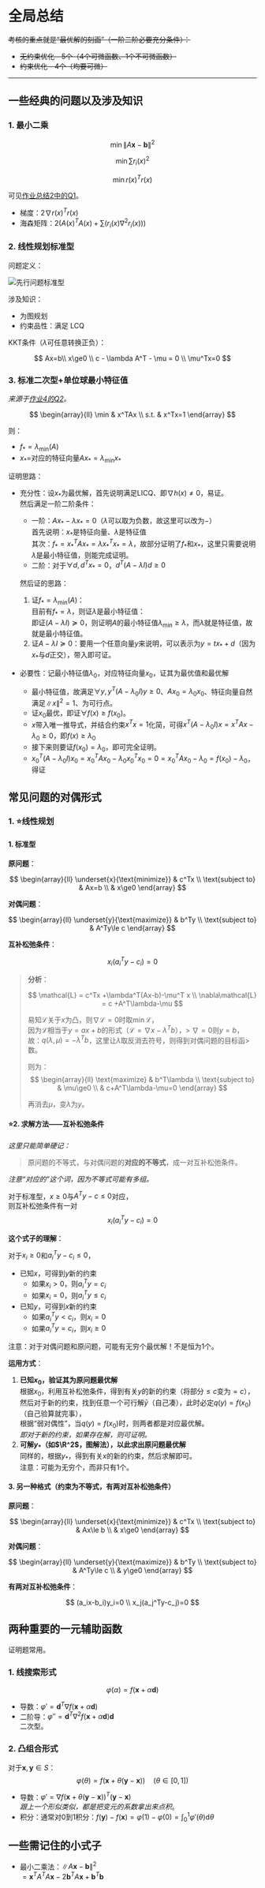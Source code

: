 # 全局总结

~~考核的重点就是“最优解的刻画”（一阶二阶必要充分条件）：~~

* ~~无约束优化 - 5个（4个可微函数、1个不可微函数）~~
* ~~约束优化 - 4个（均要可微）~~

---

## 一些经典的问题以及涉及知识

### 1. 最小二乘

$$
\min \|A\boldsymbol{x}-\boldsymbol{b}\|^2
$$

$$
\min \sum r_i(x)^2
$$

$$
\min r(x)^Tr(x)
$$

可见[作业总结2中的Q1](作业总结/2/index.md#q1最小二乘法相关)。

* 梯度：$2\nabla r(x)^T r(x)$
* 海森矩阵：$2(A(x)^TA(x) +\sum(r_i(x)\nabla^2 r_i(x)))$

### 2. 线性规划标准型

问题定义：

![先行问题标准型](images/image-index.png)

涉及知识：

* 为图规划
* 约束品性：满足 LCQ

KKT条件（$\lambda$可任意转换正负）：

$$
Ax=b\\
x\ge0 \\
c - \lambda A^T - \mu = 0 \\
\mu^Tx=0
$$

### 3. 标准二次型+单位球最小特征值

*来源于[作业4的Q2](作业总结/4/记录.md#q2-对称矩阵最小特征值变分表示)。*

$$
\begin{array}{ll}
  \min & x^TAx \\
  s.t. & x^Tx=1
\end{array}
$$

则：

* $f_*=\lambda_{\min}(A)$
* $x_*=$对应的特征向量$A x_* = \lambda_{\min}x_*$

证明思路：

* 充分性：设$x_*$为最优解，首先说明满足LICQ、即$\nabla h(x)\ne0$，易证。  
  然后满足一阶二阶条件：
  * 一阶：$Ax_*-\lambda x_* = 0$（$\lambda$可以取为负数，故这里可以改为$-$）  
    首先说明：$x_*$是特征向量、$\lambda$是特征值  
    其次：$f_*=x_*^TAx_*=\lambda x_*^Tx_*=\lambda$，故部分证明了$f_*$和$x_*$，这里只需要说明$\lambda$是最小特征值，则能完成证明。
  * 二阶：对于$\forall d, d^Tx_*=0$，$d^T(A-\lambda I)d\ge0$

  然后证的思路：
  1. 证$f_*=\lambda_{\min}(A)$：  
     目前有$f_*=\lambda$，则证$\lambda$是最小特征值：  
     即证$(A-\lambda I)\succeq0$，则证明$A$的最小特征值$\lambda_{\min}\ge\lambda$，而$\lambda$就是特征值，故就是最小特征值。
  2. 证$A-\lambda I\succeq0$：要用一个任意向量$y$来说明，可以表示为$y=tx_*+d$（因为$x_*$与$d$正交），带入即可证。
* 必要性：记最小特征值$\lambda_0$，对应特征向量$x_0$，证其为最优值和最优解
  * 最小特征值，故满足$\forall y, y^T(A-\lambda_0 I)y\ge0$、$Ax_0=\lambda_0 x_0$、特征向量自然满足$\|x\|^2=1$、为可行点。
  * 证$x_0$最优，即证$\forall f(x)\ge f(x_0)$。
  * $x$带入唯一推导式，并结合约束$x^Tx=1$化简，可得$x^T(A-\lambda_0I)x = x^TAx-\lambda_0\ge0$，即$f(x)\ge\lambda_0$
  * 接下来则要证$f(x_0)=\lambda_0$，即可完全证明。
  * $x_0^T(A-\lambda_0 I)x_0 = x_0^TAx_0 - \lambda_0x_0^Tx_0= 0 = x_0^TAx_0 - \lambda_0 = f(x_0)-\lambda_0$，得证

## 常见问题的对偶形式

### 1. ⭐线性规划

#### 1. 标准型

**原问题**：

$$
\begin{array}{ll}
  \underset{x}{\text{minimize}} & c^Tx \\
  \text{subject to} & Ax=b \\
  & x\ge0
\end{array}
$$

**对偶问题**：

$$
\begin{array}{ll}
  \underset{y}{\text{maximize}} & b^Ty \\
  \text{subject to} & A^Ty\le c
\end{array}
$$

**互补松弛条件**：

$$
x_i(a_i^Ty-c_i)=0
$$

> **分析**：
>
> $$
> \mathcal{L} = c^Tx +\lambda^T(Ax-b)-\mu^T x \\
> \nabla\mathcal{L} = c +A^T\lambda-\mu
> $$
>
> 易知$\mathcal{L}$关于$x$为凸，则$\nabla\mathcal{L}=0$时取$\min\mathcal{L}$，  
> 因为$\mathcal{L}$相当于$y=ax+b$的形式（$\mathcal{L}=\nabla x-\lambda^Tb$），> $\nabla=0$则$y=b$，  
> 故：$q(\lambda,\mu)=-\lambda^Tb$，这里让$\lambda$取反消去符号，则得到对偶问题的目标函> 数。
>
> 则为：
> $$
> \begin{array}{ll}
>   \text{maximize} & b^T\lambda \\
>   \text{subject to} & \mu\ge0 \\
>   & c+A^T\lambda-\mu=0
> \end{array}
> $$
>
> 再消去$\mu$，变$\lambda$为$y$。

#### ⭐2. 求解方法——互补松弛条件

*这里只能简单硬记：*  
> 原问题的不等式，与对偶问题的**对应的不等式**，成一对互补松弛条件。  

*注意“对应的”这个词，因为不等式可能有多组。*

对于标准型，$x\ge0$与$A^Ty-c\le0$对应，  
则互补松弛条件有一对
$$
x_i(a_i^Ty-c_i)=0
$$

**这个式子的理解**：

对于$x_i\ge0$和$a_i^Ty-c_i\le0$，

* 已知$x$，可得到$y$新的约束
  * 如果$x_i>0$，则$a_i^Ty=c_i$
  * 如果$x_i=0$，则$a_i^Ty\le c_i$
* 已知$y$，可得到$x$新的约束
  * 如果$a_i^Ty<c_i$，则$x_i=0$
  * 如果$a_i^Ty=c_i$，则$x_i\ge0$

注意：对于对偶问题和原问题，可能有无穷个最优解！不是恒为1个。

**运用方式**：

1. **已知$x_0$，验证其为原问题最优解**  
   根据$x_0$，利用互补松弛条件，得到有关$y$的新的约束（将部分$\le c$变为$=c$），  
   然后对于新的约束，找到任意一个可行解$\bar{y}$（自己凑），此时必定$q(y)=f(x_0)$（自己验算就完事），  
   根据“弱对偶性”，当$q(y)=f(x_0)$时，则两者都是对应最优解。  
   *即对于新的约束，如果存在解，则可证明。*
2. **可解$y_*$（如$\R^2$，图解法），以此求出原问题最优解**  
   同样的，根据$y_*$，得到有关$x$的新的约束，然后求解即可。  
   注意：可能为无穷个，而非只有1个。

#### 3. 另一种格式（约束为不等式，有两对互补松弛条件）

**原问题**：

$$
\begin{array}{ll}
  \underset{x}{\text{minimize}} & c^Tx \\
  \text{subject to} & Ax\le b \\
  & x\ge0
\end{array}
$$

**对偶问题**：

$$
\begin{array}{ll}
  \underset{y}{\text{maximize}} & b^Ty \\
  \text{subject to} & A^Ty\le c \\
  & y\ge0
\end{array}
$$

**有两对互补松弛条件**：

$$
(a_ix-b_i)y_i=0 \\
x_j(a_j^Ty-c_j)=0
$$

## 两种重要的一元辅助函数

证明题常用。

### 1. 线搜索形式

$$
\varphi(\alpha)=f(\boldsymbol{x}+\alpha\boldsymbol{d})
$$

* 导数：$\varphi' = \boldsymbol{d}^T\nabla f(\boldsymbol{x}+\alpha\boldsymbol{d})$
* 二阶导：$\varphi''=\boldsymbol{d}^T \nabla^2 f(\boldsymbol{x}+\alpha\boldsymbol{d})\boldsymbol{d}$  
  二次型。

### 2. 凸组合形式

对于$\boldsymbol{x},\boldsymbol{y}\in S$：
$$
\varphi(\theta) = f(\boldsymbol{x} + \theta (\boldsymbol{y} - \boldsymbol{x}))\quad(\theta\in[0,1])
$$

* 导数：$\varphi'=\nabla f(\boldsymbol{x} + \theta (\boldsymbol{y} - \boldsymbol{x}))^T(\boldsymbol{y} - \boldsymbol{x})$  
  *跟上一个形似类似，都是把变元的系数拿出来点积*。
* 积分：通常对0到1积分：$f(\boldsymbol{y})-f(\boldsymbol{x})=\varphi(1)-\varphi(0)=\int_0^1\varphi'(\theta)\text{d}\theta$

## 一些需记住的小式子

* 最小二乘法：$\|A\boldsymbol{x}-\boldsymbol{b}\|^2$  
  $=\boldsymbol{x}^TA^TA\boldsymbol{x}-2\boldsymbol{b}^TA\boldsymbol{x}+\boldsymbol{b}^T\boldsymbol{b}$